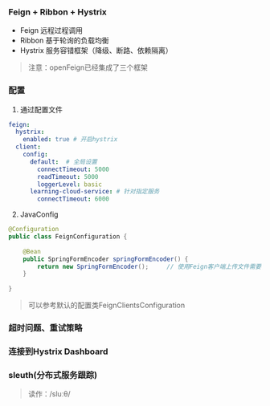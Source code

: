 ### Feign + Ribbon + Hystrix
- Feign 远程过程调用
- Ribbon 基于轮询的负载均衡
- Hystrix 服务容错框架（降级、断路、依赖隔离）
> 注意：openFeign已经集成了三个框架
### 配置
1. 通过配置文件
```yaml
feign:
  hystrix:
    enabled: true # 开启hystrix
  client:
    config:
      default:  # 全局设置
        connectTimeout: 5000
        readTimeout: 5000
        loggerLevel: basic
      learning-cloud-service: # 针对指定服务
        connectTimeout: 6000
```
2. JavaConfig
```java
@Configuration
public class FeignConfiguration {
    
    @Bean
    public SpringFormEncoder springFormEncoder() {
        return new SpringFormEncoder();     // 使用Feign客户端上传文件需要表单提交编码器
    }
    
}
```
> 可以参考默认的配置类FeignClientsConfiguration

### 超时问题、重试策略

### 连接到Hystrix Dashboard

### sleuth(分布式服务跟踪)
>  读作：/sluːθ/
